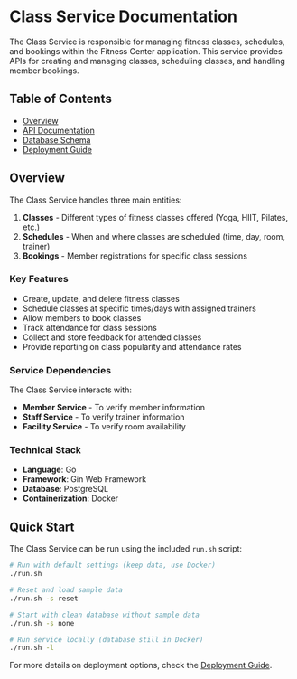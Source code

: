 # Class Service Documentation

The Class Service is responsible for managing fitness classes, schedules, and bookings within the Fitness Center application. This service provides APIs for creating and managing classes, scheduling classes, and handling member bookings.

## Table of Contents

- [Overview](#overview)
- [API Documentation](API.md)
- [Database Schema](DATABASE.md)
- [Deployment Guide](DEPLOYMENT.md)

## Overview

The Class Service handles three main entities:

1. **Classes** - Different types of fitness classes offered (Yoga, HIIT, Pilates, etc.)
2. **Schedules** - When and where classes are scheduled (time, day, room, trainer)
3. **Bookings** - Member registrations for specific class sessions

### Key Features

- Create, update, and delete fitness classes
- Schedule classes at specific times/days with assigned trainers
- Allow members to book classes
- Track attendance for class sessions
- Collect and store feedback for attended classes
- Provide reporting on class popularity and attendance rates

### Service Dependencies

The Class Service interacts with:

- **Member Service** - To verify member information
- **Staff Service** - To verify trainer information
- **Facility Service** - To verify room availability

### Technical Stack

- **Language**: Go
- **Framework**: Gin Web Framework
- **Database**: PostgreSQL
- **Containerization**: Docker

## Quick Start

The Class Service can be run using the included `run.sh` script:

```bash
# Run with default settings (keep data, use Docker)
./run.sh

# Reset and load sample data
./run.sh -s reset

# Start with clean database without sample data
./run.sh -s none

# Run service locally (database still in Docker)
./run.sh -l
```

For more details on deployment options, check the [Deployment Guide](DEPLOYMENT.md).
